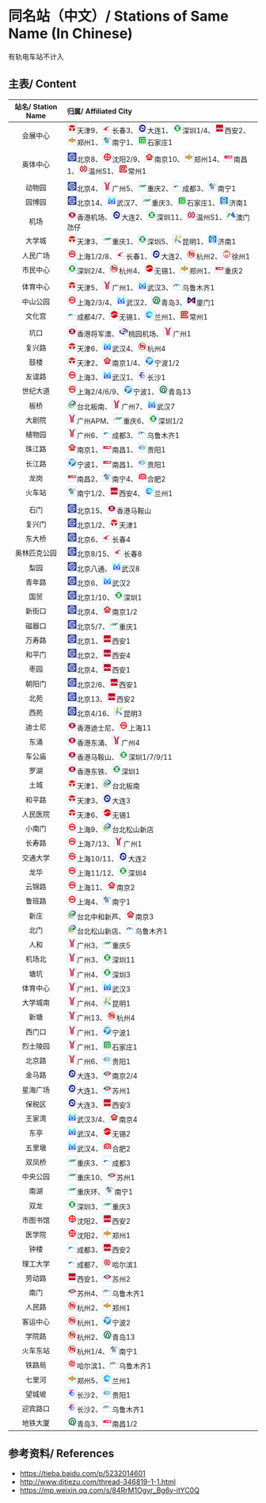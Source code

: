 # 同名站（中文）/ Stations of Same Name (In Chinese)

有轨电车站不计入

## 主表/ Content
| 站名/ Station Name | 归属/ Affiliated City |
| :----------------: | :------------------- |
| 会展中心 | <img src="/images/city/tj.gif" width="20" hegiht="20"/>天津9、<img src="/images/city/cc.gif" width="20" hegiht="20"/>长春3、<img src="/images/city/dl.gif" width="20" hegiht="20"/>大连1、<img src="/images/city/sz.gif" width="20" hegiht="20"/>深圳1/4、<img src="/images/city/xa.gif" width="20" hegiht="20"/>西安2、<img src="/images/city/zz.gif" width="20" hegiht="20"/>郑州1、<img src="/images/city/nn.gif" width="20" hegiht="20"/>南宁1、<img src="/images/city/sjz.gif" width="20" hegiht="20"/>石家庄1 |
| |
| 奥体中心 | <img src="/images/city/bj.gif" width="20" hegiht="20"/>北京8、<img src="/images/city/sy.gif" width="20" hegiht="20"/>沈阳2/9、<img src="/images/city/nj.gif" width="20" hegiht="20"/>南京10、<img src="/images/city/zz.gif" width="20" hegiht="20"/>郑州14、<img src="/images/city/nc.gif" width="20" hegiht="20"/>南昌1、<img src="/images/city/wz.gif" width="20" hegiht="20"/>温州S1、<img src="/images/city/cz.gif" width="20" hegiht="20"/>常州1 |
| |
| 动物园 | <img src="/images/city/bj.gif" width="20" hegiht="20"/>北京4、<img src="/images/city/gz.gif" width="20" hegiht="20"/>广州5、<img src="/images/city/cq.gif" width="20" hegiht="20"/>重庆2、<img src="/images/city/cd.gif" width="20" hegiht="20"/>成都3、<img src="/images/city/nn.gif" width="20" hegiht="20"/>南宁1 |
| 园博园 | <img src="/images/city/bj.gif" width="20" hegiht="20"/>北京14、<img src="/images/city/wh.gif" width="20" hegiht="20"/>武汉7、<img src="/images/city/cq.gif" width="20" hegiht="20"/>重庆3、<img src="/images/city/sjz.gif" width="20" hegiht="20"/>石家庄1、<img src="/images/city/jn.gif" width="20" hegiht="20"/>济南1 |
| 机场 | <img src="/images/city/hk.gif" width="20" hegiht="20"/>香港机场、<img src="/images/city/dl.gif" width="20" hegiht="20"/>大连2、<img src="/images/city/sz.gif" width="20" hegiht="20"/>深圳11、<img src="/images/city/wz.gif" width="20" hegiht="20"/>温州S1、<img src="/images/city/mo.gif" width="20" hegiht="20"/>澳门氹仔|
| 大学城 | <img src="/images/city/tj.gif" width="20" hegiht="20"/>天津3、<img src="/images/city/cq.gif" width="20" hegiht="20"/>重庆1、<img src="/images/city/sz.gif" width="20" hegiht="20"/>深圳5、<img src="/images/city/km.gif" width="20" hegiht="20"/>昆明1、<img src="/images/city/jn.gif" width="20" hegiht="20"/>济南1 |
| 人民广场 | <img src="/images/city/sh.gif" width="20" hegiht="20"/>上海1/2/8、<img src="/images/city/cc.gif" width="20" hegiht="20"/>长春1、<img src="/images/city/dl.gif" width="20" hegiht="20"/>大连2、<img src="/images/city/hz.gif" width="20" hegiht="20"/>杭州2、<img src="/images/city/xz.gif" width="20" hegiht="20"/>徐州1 |
| 市民中心 | <img src="/images/city/sz.gif" width="20" hegiht="20"/>深圳2/4、<img src="/images/city/hz.gif" width="20" hegiht="20"/>杭州4、<img src="/images/city/wx.gif" width="20" hegiht="20"/>无锡1、<img src="/images/city/zz.gif" width="20" hegiht="20"/>郑州1、<img src="/images/city/nc.gif" width="20" hegiht="20"/>重庆2 |
| |
| 体育中心 | <img src="/images/city/tj.gif" width="20" hegiht="20"/>天津5、<img src="/images/city/gz.gif" width="20" hegiht="20"/>广州1、<img src="/images/city/wh.gif" width="20" hegiht="20"/>武汉3、<img src="/images/city/wlmq.gif" width="20" hegiht="20"/>乌鲁木齐1 |
| 中山公园 | <img src="/images/city/sh.gif" width="20" hegiht="20"/>上海2/3/4、<img src="/images/city/wh.gif" width="20" hegiht="20"/>武汉2、<img src="/images/city/qd.gif" width="20" hegiht="20"/>青岛3、<img src="/images/city/xm.gif" width="20" hegiht="20"/>厦门1 |
| 文化宫 | <img src="/images/city/cd.gif" width="20" hegiht="20"/>成都4/7、<img src="/images/city/wx.gif" width="20" hegiht="20"/>无锡1、<img src="/images/city/lz.gif" width="20" hegiht="20"/>兰州1、<img src="/images/city/cz.gif" width="20" hegiht="20"/>常州1 |
| |
| 坑口 | <img src="/images/city/hk.gif" width="20" hegiht="20"/>香港将军澳、<img src="/images/city/ty.gif" width="20" hegiht="20"/>桃园机场、<img src="/images/city/gz.gif" width="20" hegiht="20"/>广州1 |
| 复兴路 | <img src="/images/city/tj.gif" width="20" hegiht="20"/>天津6、<img src="/images/city/wh.gif" width="20" hegiht="20"/>武汉4、<img src="/images/city/hz.gif" width="20" hegiht="20"/>杭州4 |
| 鼓楼 | <img src="/images/city/tj.gif" width="20" hegiht="20"/>天津2、<img src="/images/city/nj.gif" width="20" hegiht="20"/>南京1/4、<img src="/images/city/nb.gif" width="20" hegiht="20"/>宁波1/2 |
| 友谊路 | <img src="/images/city/sh.gif" width="20" hegiht="20"/>上海3、<img src="/images/city/wh.gif" width="20" hegiht="20"/>武汉1、<img src="/images/city/cs.gif" width="20" hegiht="20"/>长沙1 |
| 世纪大道 | <img src="/images/city/sh.gif" width="20" hegiht="20"/>上海2/4/6/9、<img src="/images/city/nb.gif" width="20" hegiht="20"/>宁波1、<img src="/images/city/qd.gif" width="20" hegiht="20"/>青岛13 |
| 板桥 | <img src="/images/city/tp.gif" width="20" hegiht="20"/>台北板南、<img src="/images/city/gz.gif" width="20" hegiht="20"/>广州7、<img src="/images/city/wh.gif" width="20" hegiht="20"/>武汉7 |
| 大剧院 | <img src="/images/city/gz.gif" width="20" hegiht="20"/>广州APM、<img src="/images/city/cq.gif" width="20" hegiht="20"/>重庆6、<img src="/images/city/sz.gif" width="20" hegiht="20"/>深圳1/2 |
| 植物园 | <img src="/images/city/gz.gif" width="20" hegiht="20"/>广州6、<img src="/images/city/cd.gif" width="20" hegiht="20"/>成都3、<img src="/images/city/wlmq.gif" width="20" hegiht="20"/>乌鲁木齐1 |
| 珠江路 | <img src="/images/city/nj.gif" width="20" hegiht="20"/>南京1、<img src="/images/city/nc.gif" width="20" hegiht="20"/>南昌1、<img src="/images/city/gy.gif" width="20" hegiht="20"/>贵阳1 |
| 长江路 | <img src="/images/city/nb.gif" width="20" hegiht="20"/>宁波1、<img src="/images/city/nc.gif" width="20" hegiht="20"/>南昌1、<img src="/images/city/gy.gif" width="20" hegiht="20"/>贵阳1 |
| 龙岗 | <img src="/images/city/nc.gif" width="20" hegiht="20"/>南昌2、<img src="/images/city/nn.gif" width="20" hegiht="20"/>南宁4、<img src="/images/city/hf.gif" width="20" hegiht="20"/>合肥2 |
| 火车站 | <img src="/images/city/nn.gif" width="20" hegiht="20"/>南宁1/2、<img src="/images/city/xa.gif" width="20" hegiht="20"/>西安4、<img src="/images/city/lz.gif" width="20" hegiht="20"/>兰州1 |
| |
| 石门 | <img src="/images/city/bj.gif" width="20" hegiht="20"/>北京15、<img src="/images/city/hk.gif" width="20" hegiht="20"/>香港马鞍山 |
| 复兴门 | <img src="/images/city/bj.gif" width="20" hegiht="20"/>北京1/2、<img src="/images/city/tj.gif" width="20" hegiht="20"/>天津1 |
| 东大桥 | <img src="/images/city/bj.gif" width="20" hegiht="20"/>北京6、<img src="/images/city/cc.gif" width="20" hegiht="20"/>长春4 |
| 奥林匹克公园 | <img src="/images/city/bj.gif" width="20" hegiht="20"/>北京8/15、<img src="/images/city/cc.gif" width="20" hegiht="20"/>长春8 |
| 梨园 |  <img src="/images/city/bj.gif" width="20" hegiht="20"/>北京八通、<img src="/images/city/wh.gif" width="20" hegiht="20"/>武汉8 |
| 青年路 | <img src="/images/city/bj.gif" width="20" hegiht="20"/>北京6、<img src="/images/city/wh.gif" width="20" hegiht="20"/>武汉2 |
| 国贸 | <img src="/images/city/bj.gif" width="20" hegiht="20"/>北京1/10、<img src="/images/city/sz.gif" width="20" hegiht="20"/>深圳1 |
| 新街口 | <img src="/images/city/bj.gif" width="20" hegiht="20"/>北京4、<img src="/images/city/nj.gif" width="20" hegiht="20"/>南京1/2 |
| 磁器口 | <img src="/images/city/bj.gif" width="20" hegiht="20"/>北京5/7、<img src="/images/city/cq.gif" width="20" hegiht="20"/>重庆1 |
| 万寿路 | <img src="/images/city/bj.gif" width="20" hegiht="20"/>北京1、<img src="/images/city/xa.gif" width="20" hegiht="20"/>西安1 |
| 和平门 | <img src="/images/city/bj.gif" width="20" hegiht="20"/>北京2、<img src="/images/city/xa.gif" width="20" hegiht="20"/>西安4 |
| 枣园 | <img src="/images/city/bj.gif" width="20" hegiht="20"/>北京4、<img src="/images/city/xa.gif" width="20" hegiht="20"/>西安1 |
| 朝阳门 | <img src="/images/city/bj.gif" width="20" hegiht="20"/>北京2/6、<img src="/images/city/xa.gif" width="20" hegiht="20"/>西安1 |
| 北苑 | <img src="/images/city/bj.gif" width="20" hegiht="20"/>北京13、<img src="/images/city/xa.gif" width="20" hegiht="20"/>西安2 |
| 西苑 | <img src="/images/city/bj.gif" width="20" hegiht="20"/>北京4/16、<img src="/images/city/km.gif" width="20" hegiht="20"/>昆明3 |
| 迪士尼 | <img src="/images/city/hk.gif" width="20" hegiht="20"/>香港迪士尼、<img src="/images/city/sh.gif" width="20" hegiht="20"/>上海11 |
| 东涌 | <img src="/images/city/hk.gif" width="20" hegiht="20"/>香港东涌、<img src="/images/city/gz.gif" width="20" hegiht="20"/>广州4 |
| 车公庙 | <img src="/images/city/hk.gif" width="20" hegiht="20"/>香港马鞍山、<img src="/images/city/sz.gif" width="20" hegiht="20"/>深圳1/7/9/11 |
| 罗湖 | <img src="/images/city/hk.gif" width="20" hegiht="20"/>香港东铁、<img src="/images/city/sz.gif" width="20" hegiht="20"/>深圳1 |
| 土城 | <img src="/images/city/tj.gif" width="20" hegiht="20"/>天津1、<img src="/images/city/tp.gif" width="20" hegiht="20"/>台北板南 |
| 和平路 | <img src="/images/city/tj.gif" width="20" hegiht="20"/>天津3、<img src="/images/city/dl.gif" width="20" hegiht="20"/>大连3 |
| 人民医院 | <img src="/images/city/tj.gif" width="20" hegiht="20"/>天津6、<img src="/images/city/wx.gif" width="20" hegiht="20"/>无锡1 |
| 小南门 | <img src="/images/city/sh.gif" width="20" hegiht="20"/>上海9、<img src="/images/city/tp.gif" width="20" hegiht="20"/>台北松山新店 |
| 长寿路 | <img src="/images/city/sh.gif" width="20" hegiht="20"/>上海7/13、<img src="/images/city/gz.gif" width="20" hegiht="20"/>广州1 |
| 交通大学 | <img src="/images/city/sh.gif" width="20" hegiht="20"/>上海10/11、<img src="/images/city/dl.gif" width="20" hegiht="20"/>大连2 |
| 龙华 | <img src="/images/city/sh.gif" width="20" hegiht="20"/>上海11/12、<img src="/images/city/sz.gif" width="20" hegiht="20"/>深圳4 |
| 云锦路 | <img src="/images/city/sh.gif" width="20" hegiht="20"/>上海11、<img src="/images/city/nj.gif" width="20" hegiht="20"/>南京2 |
| 鲁班路 | <img src="/images/city/sh.gif" width="20" hegiht="20"/>上海4、<img src="/images/city/nn.gif" width="20" hegiht="20"/>南宁1 |
| 新庄 | <img src="/images/city/tp.gif" width="20" hegiht="20"/>台北中和新芦、<img src="/images/city/nj.gif" width="20" hegiht="20"/>南京3 |
| 北门 | <img src="/images/city/tp.gif" width="20" hegiht="20"/>台北松山新店、<img src="/images/city/wlmq.gif" width="20" hegiht="20"/>乌鲁木齐1 |
| 人和 | <img src="/images/city/gz.gif" width="20" hegiht="20"/>广州3、<img src="/images/city/cq.gif" width="20" hegiht="20"/>重庆5 |
| 机场北 | <img src="/images/city/gz.gif" width="20" hegiht="20"/>广州3、<img src="/images/city/sz.gif" width="20" hegiht="20"/>深圳11 |
| 塘坑 | <img src="/images/city/gz.gif" width="20" hegiht="20"/>广州4、<img src="/images/city/sz.gif" width="20" hegiht="20"/>深圳3 |
| 体育中心 | <img src="/images/city/gz.gif" width="20" hegiht="20"/>广州1、<img src="/images/city/wh.gif" width="20" hegiht="20"/>武汉3 |
| 大学城南 | <img src="/images/city/gz.gif" width="20" hegiht="20"/>广州4、<img src="/images/city/km.gif" width="20" hegiht="20"/>昆明1 |
| 新塘 | <img src="/images/city/gz.gif" width="20" hegiht="20"/>广州13、<img src="/images/city/hz.gif" width="20" hegiht="20"/>杭州4 |
| 西门口 | <img src="/images/city/gz.gif" width="20" hegiht="20"/>广州1、<img src="/images/city/nb.gif" width="20" hegiht="20"/>宁波1 |
| 烈士陵园 | <img src="/images/city/gz.gif" width="20" hegiht="20"/>广州1、<img src="/images/city/sjz.gif" width="20" hegiht="20"/>石家庄1 |
| 北京路 | <img src="/images/city/gz.gif" width="20" hegiht="20"/>广州6、<img src="/images/city/gy.gif" width="20" hegiht="20"/>贵阳1 |
| 金马路 | <img src="/images/city/dl.gif" width="20" hegiht="20"/>大连3、<img src="/images/city/suz.gif" width="20" hegiht="20"/>南京2/4 |
| 星海广场 | <img src="/images/city/dl.gif" width="20" hegiht="20"/>大连1、<img src="/images/city/suz.gif" width="20" hegiht="20"/>苏州1 |
| 保税区 | <img src="/images/city/dl.gif" width="20" hegiht="20"/>大连3、<img src="/images/city/xa.gif" width="20" hegiht="20"/>西安3 |
| 王家湾 | <img src="/images/city/wh.gif" width="20" hegiht="20"/>武汉3/4、<img src="/images/city/nj.gif" width="20" hegiht="20"/>南京4 |
| 东亭 | <img src="/images/city/wh.gif" width="20" hegiht="20"/>武汉4、<img src="/images/city/wx.gif" width="20" hegiht="20"/>无锡2 |
| 五里墩 | <img src="/images/city/wh.gif" width="20" hegiht="20"/>武汉4、<img src="/images/city/hf.gif" width="20" hegiht="20"/>合肥2 |
| 双凤桥 | <img src="/images/city/cq.gif" width="20" hegiht="20"/>重庆3、<img src="/images/city/cd.gif" width="20" hegiht="20"/>成都3 |
| 中央公园 | <img src="/images/city/cq.gif" width="20" hegiht="20"/>重庆10、<img src="/images/city/suz.gif" width="20" hegiht="20"/>苏州1 |
| 南湖 | <img src="/images/city/cq.gif" width="20" hegiht="20"/>重庆环、<img src="/images/city/nn.gif" width="20" hegiht="20"/>南宁1 |
| 双龙 | <img src="/images/city/sz.gif" width="20" hegiht="20"/>深圳3、<img src="/images/city/cq.gif" width="20" hegiht="20"/>重庆3 |
| 市图书馆 | <img src="/images/city/sy.gif" width="20" hegiht="20"/>沈阳2、<img src="/images/city/xa.gif" width="20" hegiht="20"/>西安2 |
| 医学院 | <img src="/images/city/sy.gif" width="20" hegiht="20"/>沈阳2、<img src="/images/city/zz.gif" width="20" hegiht="20"/>郑州1 |
| 钟楼 | <img src="/images/city/cd.gif" width="20" hegiht="20"/>成都3、<img src="/images/city/xa.gif" width="20" hegiht="20"/>西安2 |
| 理工大学 | <img src="/images/city/cd.gif" width="20" hegiht="20"/>成都7、<img src="/images/city/hrb.gif" width="20" hegiht="20"/>哈尔滨1 |
| 劳动路 | <img src="/images/city/xa.gif" width="20" hegiht="20"/>西安1、<img src="/images/city/suz.gif" width="20" hegiht="20"/>苏州2 |
| 南门 | <img src="/images/city/suz.gif" width="20" hegiht="20"/>苏州4、<img src="/images/city/wlmq.gif" width="20" hegiht="20"/>乌鲁木齐1 |
| 人民路 | <img src="/images/city/hz.gif" width="20" hegiht="20"/>杭州2、<img src="/images/city/zz.gif" width="20" hegiht="20"/>郑州1 |
| 客运中心 | <img src="/images/city/hz.gif" width="20" hegiht="20"/>杭州1、<img src="/images/city/nb.gif" width="20" hegiht="20"/>宁波2 |
| 学院路 | <img src="/images/city/hz.gif" width="20" hegiht="20"/>杭州2、<img src="/images/city/qd.gif" width="20" hegiht="20"/>青岛13 |
| 火车东站 | <img src="/images/city/hz.gif" width="20" hegiht="20"/>杭州1/4、<img src="/images/city/nn.gif" width="20" hegiht="20"/>南宁1 |
| 铁路局 | <img src="/images/city/hrb.gif" width="20" hegiht="20"/>哈尔滨1、<img src="/images/city/wlmq.gif" width="20" hegiht="20"/>乌鲁木齐1 |
| 七里河 | <img src="/images/city/zz.gif" width="20" hegiht="20"/>郑州5、<img src="/images/city/lz.gif" width="20" hegiht="20"/>兰州1 |
| 望城坡 | <img src="/images/city/cs.gif" width="20" hegiht="20"/>长沙2、<img src="/images/city/gy.gif" width="20" hegiht="20"/>贵阳1 |
| 迎宾路口 | <img src="/images/city/cs.gif" width="20" hegiht="20"/>长沙2、<img src="/images/city/wlmq.gif" width="20" hegiht="20"/>乌鲁木齐1 |
| 地铁大厦 | <img src="/images/city/qd.gif" width="20" hegiht="20"/>青岛3、<img src="/images/city/nc.gif" width="20" hegiht="20"/>南昌1/2 |

## 参考资料/ References
- https://tieba.baidu.com/p/5232014601
- http://www.ditiezu.com/thread-346819-1-1.html
- https://mp.weixin.qq.com/s/84RrM1Ogyr_Bg6y-itYC0Q
